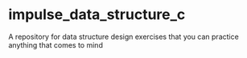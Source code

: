 # impulse_data_structure_c
A repository for data structure design exercises that you can practice anything that comes to mind
